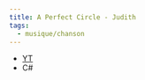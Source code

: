 ```yaml
---
title: A Perfect Circle - Judith
tags:
  - musique/chanson
---
```


- [YT](https://www.youtube.com/watch?v=xTgKRCXybSM)
- C#